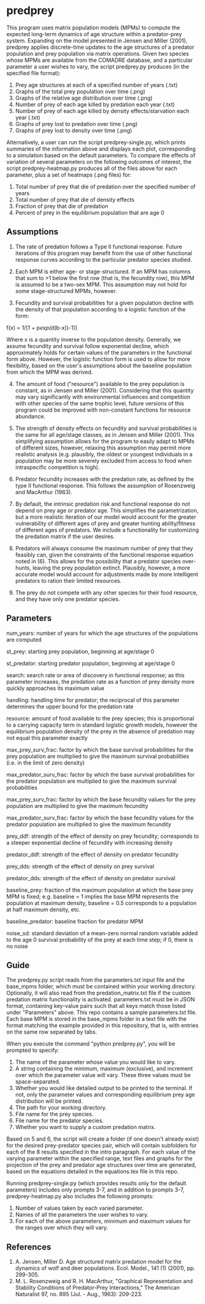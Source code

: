 # predprey

This program uses matrix population models (MPMs) to compute the expected long-term dynamics of age structure within a predator-prey system. Expanding on the model presented in Jensen and Miller (2001), predprey applies discrete-time updates to the age structures of a predator population and prey population via matrix operations. Given two species whose MPMs are available from the COMADRE database, and a particular parameter a user wishes to vary, the script predprey.py produces (in the specified file format):

1) Prey age structures at each of a specified number of years (.txt)
2) Graphs of the total prey population over time (.png)
3) Graphs of the relative age distribution over time (.png)
4) Number of prey of each age killed by predation each year (.txt)
5) Number of prey of each age killed by density effects/starvation each year (.txt)
6) Graphs of prey lost to predation over time (.png)
7) Graphs of prey lost to density over time (.png)

Alternatively, a user can run the script predprey-single.py, which prints summaries of the information above and displays each plot, corresponding to a simulation based on the default parameters. To compare the effects of variation of several parameters on the following outcomes of interest, the script predprey-heatmap.py produces all of the files above for each parameter, plus a set of heatmaps (.png files) for:

1) Total number of prey that die of predation over the specified number of years
2) Total number of prey that die of density effects
3) Fraction of prey that die of predation
4) Percent of prey in the equilibrium population that are age 0

## Assumptions

1) The rate of predation follows a Type II functional response. Future iterations of this program may benefit from the use of other functional response curves according to the particular predator species studied.

2) Each MPM is either age- or stage-structured. If an MPM has columns that sum to >1 below the first row (that is, the fecundity row), this MPM is assumed to be a two-sex MPM. This assumption may not hold for some stage-structured MPMs, however.

3) Fecundity and survival probabilities for a given population decline with the density of that population according to a logistic function of the form:

f(x) = 1/[1 + p*exp(d*(b-x))-1)]

  Where x is a quantity inverse to the population density. Generally, we assume fecundity and survival follow exponential decline, which approximately holds for certain values of the parameters in the functional form above. However, the logistic function form is used to allow for more flexibility, based on the user's assumptions about the baseline population from which the MPM was derived.

4) The amount of food ("resource") available to the prey population is constant, as in Jensen and Miller (2001). Considering that this quantity may vary significantly with environmental influences and competition with other species of the same trophic level, future versions of this program could be improved with non-constant functions for resource abundance.

5) The strength of density effects on fecundity and survival probabilities is the same for all age/stage classes, as in Jensen and Miller (2001). This simplifying assumption allows for the program to easily adapt to MPMs of different sizes, however, relaxing this assumption may permit more realistic analysis (e.g. plausibly, the oldest or youngest individuals in a population may be more severely excluded from access to food when intraspecific competition is high).

6) Predator fecundity increases with the predation rate, as defined by the type II functional response. This follows the assumption of Rosenzweig and MacArthur (1963).

7) By default, the intrinsic predation risk and functional response do not depend on prey age or predator age. This simplifies the parametrization, but a more realistic iteration of our model would account for the greater vulnerability of different ages of prey and greater hunting ability/fitness of different ages of predators. We include a functionality for customizing the predation matrix if the user desires.

8) Predators will always consume the maximum number of prey that they feasibly can, given the constraints of the functional response equation noted in (6). This allows for the possibility that a predator species over-hunts, leaving the prey population extinct. Plausibly, however, a more accurate model would account for adjustments made by more intelligent predators to ration their limited resources.

9) The prey do not compete with any other species for their food resource, and they have only one predator species. 

## Parameters

num_years:  number of years for which the age structures of the populations are computed

st_prey:  starting prey population, beginning at age/stage 0

st_predator:  starting predator population, beginning at age/stage 0

search:  search rate or area of discovery in functional response; as this parameter increases, the predation rate as a function of prey density more quickly approaches its maximum value

handling:  handling time for predator; the reciprocal of this parameter determines the upper bound for the predation rate

resource:  amount of food available to the prey species; this is proportional to a carrying capacity term in standard logistic growth models, however the equilibrium population density of the prey in the absence of predation may not equal this parameter exactly

max_prey_surv_frac:  factor by which the base survival probabilities for the prey population are multiplied to give the maximum survival probabilities (i.e. in the limit of zero density)

max_predator_surv_frac:  factor by which the base survival probabilities for the predator population are multiplied to give the maximum survival probabilities

max_prey_surv_frac:  factor by which the base fecundity values for the prey population are multiplied to give the maximum fecundity

max_predator_surv_frac:  factor by which the base fecundity values for the predator population are multiplied to give the maximum fecundity

prey_ddf:  strength of the effect of density on prey fecundity; corresponds to a steeper exponential decline of fecundity with increasing density

predator_ddf:  strength of the effect of density on predator fecundity

prey_dds:  strength of the effect of density on prey survival

predator_dds:  strength of the effect of density on predator survival

baseline_prey:  fraction of the maximum population at which the base prey MPM is fixed; e.g. baseline = 1 implies the base MPM represents the population at maximum density, baseline = 0.5 corresponds to a population at half maximum density, etc.

baseline_predator:  baseline fraction for predator MPM

noise_sd:  standard deviation of a mean-zero normal random variable added to the age 0 survival probability of the prey at each time step; if 0, there is no noise

## Guide

The predprey.py script reads from the parameters.txt input file and the base_mpms folder, which must be contained within your working directory. Optionally, it will also read from the predation_matrix.txt file if the custom predation matrix functionality is activated. parameters.txt must be in JSON format, containing key-value pairs such that all keys match those listed under "Parameters" above. This repo contains a sample parameters.txt file. Each base MPM is stored in the base_mpms folder in a text file with the format matching the example provided in this repository, that is, with entries on the same row separated by tabs.

When you execute the command "python predprey.py", you will be prompted to specify:

1) The name of the parameter whose value you would like to vary.
2) A string containing the minimum, maximum (exclusive), and increment over which the parameter value will vary. These three values must
be space-separated.
3) Whether you would like detailed output to be printed to the terminal. If not, only the parameter values and corresponding equilibrium prey age distribution will be printed.
4) The path for your working directory.
5) File name for the prey species.
6) File name for the predator species.
7) Whether you want to supply a custom predation matrix.

Based on 5 and 6, the script will create a folder (if one doesn't already exist) for the desired prey-predator species pair, which will contain subfolders for each of the 8 results specified in the intro paragraph. For each value of the varying parameter within the specified range, text files and graphs for the projection of the prey and predator age structures over time are generated, based on the equations detailed in the equations.tex file in this repo.

Running predprey-single.py (which provides results only for the default parameters) includes only prompts 3-7, and in addition to prompts 3-7, predprey-heatmap.py also includes the following prompts:

1) Number of values taken by each varied parameter.
2) Names of all the parameters the user wishes to vary.
3) For each of the above parameters, minimum and maximum values for the ranges over which they will vary.

## References

1) A. Jensen, Miller D. Age structured matrix predation model for the dynamics of wolf and deer populations. Ecol. Model., 141 (1) (2001), pp. 299-305.
2) M. L. Rosenzweig and R. H. MacArthur, "Graphical Representation and Stability Conditions of Predator-Prey Interactions," The American Naturalist 97, no. 895 (Jul. - Aug., 1963): 209-223.

